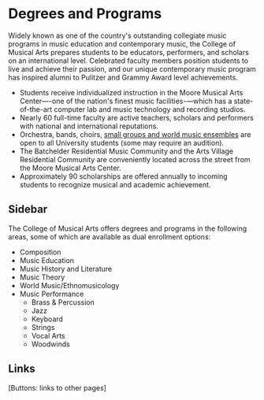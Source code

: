 # Degrees and Programs

Widely known as one of the country's outstanding collegiate music programs in music education and contemporary music, the College of Musical Arts prepares students to be educators, performers, and scholars on an international level. Celebrated faculty members position students to live and achieve their passion, and our unique contemporary music program has inspired alumni to Pulitzer and Grammy Award level achievements.

* Students receive individualized instruction in the Moore Musical Arts Center—-one of the nation's finest music facilities-—which has a state-of-the-art computer lab and music technology and recording studios.
* Nearly 60 full-time faculty are active teachers, scholars and performers with national and international reputations.
* Orchestra, bands, choirs, [small groups and world music ensembles](link) are open to all University students (some may require an audition).
* The Batchelder Residential Music Community and the Arts Village Residential Community are conveniently located across the street from the Moore Musical Arts Center.
* Approximately 90 scholarships are offered annually to incoming students to recognize musical and academic achievement.

## Sidebar

The College of Musical Arts offers degrees and programs in the following areas, some of which are available as dual enrollment options:

* Composition
* Music Education
* Music History and Literature
* Music Theory
* World Music/Ethnomusicology
* Music Performance
	* Brass & Percussion
	* Jazz
	* Keyboard
	* Strings
	* Vocal Arts
	* Woodwinds

## Links

[Buttons: links to other pages]
